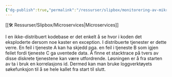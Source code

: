 ```yaml
---
{"dg-publish":true,"permalink":"/ressurser/slipbox/monitorering-av-mikrotjenester-er-komplekst/"}
---
```

[[🛠 Ressurser/Slipbox/Microservices|Microservices]]

I en ikke-distribuert kodebase er det enkelt å se hvor i koden det eksploderte dersom noe kaster en exception. I distribuerte tjenester er dette verre. En feil i tjeneste A kan ha skjedd pga. en feil i tjeneste B som igjen feilet fordi tjeneste C ga uventede data. Å finne et stacktrace på tvers av disse diskrete tjenestene kan være utfordrende.
Løsningen er å fra starten av ta i bruk en korrelasjons id. Dermed kan man bruke loggverktøyets søkefunksjon til å se hele kallet fra start til slutt.